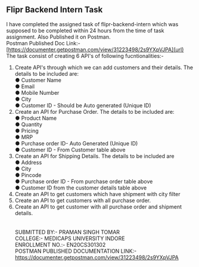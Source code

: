 ## Flipr Backend Intern Task
I have completed the assigned task of flipr-backend-intern which was supposed to be completed within 24 hours from the time of task assignment. Also Published it on Postman. <br>
Postman Published Doc Link:- [https://documenter.getpostman.com/view/31223498/2s9YXpVJPA](url)
<br>
The task consist of creating 6 API's of following fucntionalities:- <br> 
1. Create API's through which we can add customers and their details. The details to be
included are: <br>
● Customer Name <br>
● Email<br>
● Mobile Number<br>
● City<br>
● Customer ID - Should be Auto generated (Unique ID)
2. Create an API for Purchase Order. The details to be included are: <br>
● Product Name<br>
● Quantity<br>
● Pricing<br>
● MRP<br>
● Purchase order ID- Auto Generated (Unique ID) <br>
● Customer ID - From Customer table above<br> 
3. Create an API for Shipping Details. The details to be included are<br>
● Address<br>
● City<br>
● Pincode<br>
● Purchase order ID - From purchase order table above<br>
● Customer ID from the customer details table above<br>
4. Create an API to get customers which have shipment with city filter<br>
5. Create an API to get customers with all purchase order.<br>
6. Create an API to get customer with all purchase order and shipment details.<br>
<br><br>
SUBMITTED BY:- PRAMAN SINGH TOMAR<br>
COLLEGE:- MEDICAPS UNIVERSITY INDORE<br>
ENROLLMENT NO.:- EN20CS301302<br>
POSTMAN PUBLISHED DOCUMENTATION LINK:- https://documenter.getpostman.com/view/31223498/2s9YXpVJPA<br>
